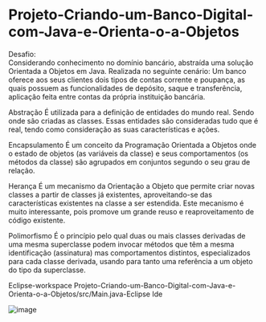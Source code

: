# Projeto-Criando-um-Banco-Digital-com-Java-e-Orienta-o-a-Objetos

Desafio:  
Considerando  conhecimento no domínio bancário,  abstraída uma solução Orientada a Objetos em Java. Realizada no seguinte  cenário: Um banco oferece aos seus clientes dois tipos de contas corrente e poupança, as quais possuem as funcionalidades de depósito, saque e transferência, aplicação feita entre contas da própria instituição bancária.

Abstração
É utilizada para a definição de entidades do mundo real. Sendo onde são criadas as classes. Essas entidades são consideradas tudo que é real, tendo como consideração as suas características e ações.

Encapsulamento
É um conceito da Programação Orientada a Objetos onde o estado de objetos (as variáveis da classe) e seus comportamentos (os métodos da classe) são agrupados em conjuntos segundo o seu grau de relação. 

Herança
É um mecanismo da Orientação a Objeto que permite criar novas classes a partir de classes já existentes, aproveitando-se das características existentes na classe a ser estendida. Este mecanismo é muito interessante, pois promove um grande reuso e reaproveitamento de código existente.

Polimorfismo
É o princípio pelo qual duas ou mais classes derivadas de uma mesma superclasse podem invocar métodos que têm a mesma identificação (assinatura) mas comportamentos distintos, especializados para cada classe derivada, usando para tanto uma referência a um objeto do tipo da superclasse.

Eclipse-workspace Projeto-Criando-um-Banco-Digital-com-Java-e-Orienta-o-a-Objetos/src/Main.java-Eclipse Ide

![image](https://user-images.githubusercontent.com/101484328/167460332-d9e9cfb0-952d-4c73-bbba-909b25f4a4b9.png)
